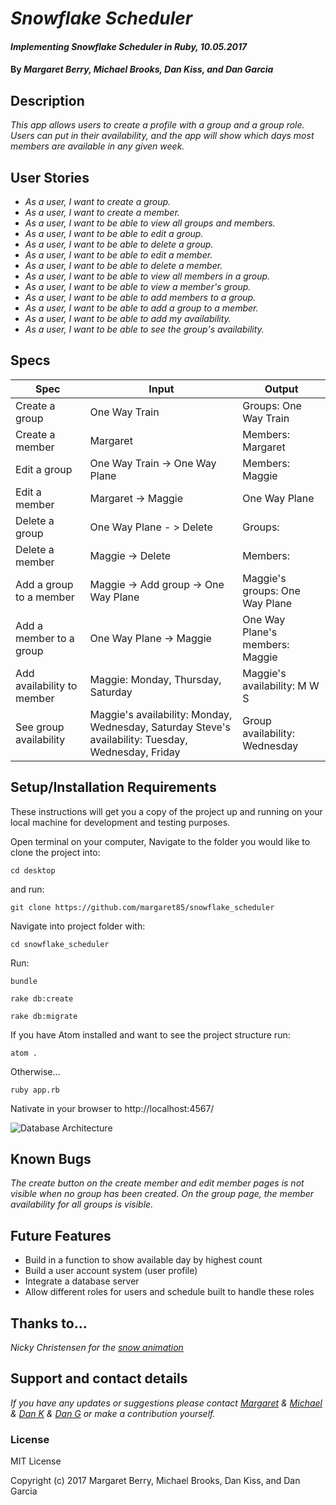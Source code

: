 # _Snowflake Scheduler_

#### _Implementing Snowflake Scheduler in Ruby, 10.05.2017_

#### By _Margaret Berry, Michael Brooks, Dan Kiss, and Dan Garcia_

## Description

_This app allows users to create a profile with a group and a group role. Users can put in their availability, and the app will show which days most members are available in any given week._

## User Stories

* _As a user, I want to create a group._
* _As a user, I want to create a member._
* _As a user, I want to be able to view all groups and members._
* _As a user, I want to be able to edit a group._
* _As a user, I want to be able to delete a group._
* _As a user, I want to be able to edit a member._
* _As a user, I want to be able to delete a member._
* _As a user, I want to be able to view all members in a group._
* _As a user, I want to be able to view a member's group._
* _As a user, I want to be able to add members to a group._
* _As a user, I want to be able to add a group to a member._
* _As a user, I want to be able to add my availability._
* _As a user, I want to be able to see the group's availability._

## Specs

| Spec                       | Input                                                                                                | Output                          |
|----------------------------|------------------------------------------------------------------------------------------------------|---------------------------------|
| Create a group             | One Way Train                                                                                        | Groups: One Way Train           |
| Create a member            | Margaret                                                                                             | Members: Margaret               |
| Edit a group               | One Way Train -> One Way Plane                                                                                    | Members: Maggie                 |
| Edit a member              | Margaret -> Maggie                                                                        | One Way Plane                   |
| Delete a group             | One Way Plane - > Delete                                                                             | Groups:                         |
| Delete a member            | Maggie -> Delete                                                                                     | Members:                        |
| Add a group to a member    | Maggie -> Add group -> One Way Plane                                                                 | Maggie's groups: One Way Plane  |
| Add a member to a group    | One Way Plane -> Maggie                                                                              | One Way Plane's members: Maggie |
| Add availability to member | Maggie: Monday, Thursday, Saturday                                                                   | Maggie's availability: M W S    |
| See group availability     | Maggie's availability: Monday, Wednesday, Saturday  Steve's availability: Tuesday, Wednesday, Friday | Group availability: Wednesday   |

## Setup/Installation Requirements

These instructions will get you a copy of the project up and running on your local machine for development and testing purposes.

Open terminal on your computer,
Navigate to the folder you would like to clone the project into:
```
cd desktop
```
and run:

```
git clone https://github.com/margaret85/snowflake_scheduler
```
Navigate into project folder with:
```
cd snowflake_scheduler
```
Run:
```
bundle
```
```
rake db:create
```
```
rake db:migrate
```
If you have Atom installed and want to see the project structure run:
```
atom .
```
Otherwise...
```
ruby app.rb
```
Nativate in your browser to http://localhost:4567/

![Database Architecture](https://github.com/margaret85/snowflake_scheduler/blob/master/public/DatabaseArchitecture.png)

## Known Bugs

_The create button on the create member and edit member pages is not visible when no group has been created._
_On the group page, the member availability for all groups is visible._

## Future Features

* Build in a function to show available day by highest count
* Build a user account system (user profile)
* Integrate a database server
* Allow different roles for users and schedule built to handle these roles

## Thanks to...

_Nicky Christensen for the [snow animation](https://codepen.io/NickyCDK/pen/AIonk)_

## Support and contact details

_If you have any updates or suggestions please contact [Margaret] & [Michael] & [Dan K] & [Dan G] or make a contribution yourself._

[Margaret]: mailto:margaretshelaghmcgovern@gmail.com
[Michael]: mailto:mikealphabravo1982@gmail.com
[Dan K]: mailto:flowfast47@gmail.com
[Dan G]: mailto:danny.garcia80@hotmail.com

### License

MIT License

Copyright (c) 2017 Margaret Berry, Michael Brooks, Dan Kiss, and Dan Garcia
